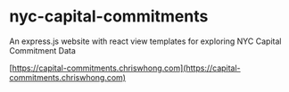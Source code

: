 # nyc-capital-commitments

An express.js website with react view templates for exploring NYC Capital Commitment Data

[https://capital-commitments.chriswhong.com](https://capital-commitments.chriswhong.com)
